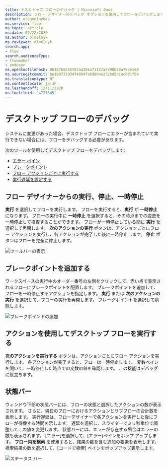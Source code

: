 ```yaml
---
title: デスクトップ フローのデバッグ | Microsoft Docs
description: フロー デザイナーのデバッグ オプションを使用してフローをデバッグします。
author: olegmelnykov
ms.service: flow
ms.topic: article
ms.date: 09/22/2020
ms.author: olmelnyk
ms.reviewer: olmelnyk
search.app:
- Flow
search.audienceType:
- flowmaker
- enduser
ms.openlocfilehash: 8618768255767ad20ea71127a7390b38a79ce1e8
ms.sourcegitcommit: be18d735934f4094fa8d894e232bd5a1acb31f6a
ms.translationtype: HT
ms.contentlocale: ja-JP
ms.lasthandoff: 12/11/2020
ms.locfileid: "4727545"
---
```

# <a name="debug-a-desktop-flow"></a>デスクトップ フローのデバッグ



システムに変更があった場合、デスクトップ フローにエラーが含まれていて実行できない場合には、フローをデバッグする必要があります。 
<!--note from editor: It would be good to link to the topics about these things. -->

次のツールを使用してデスクトップ フローをデバッグします:
* [エラー ペイン](errors.md)
* [ブレークポイント](#adding-breakpoints)
* [フロー アクションごとに実行する](#run-a-desktop-flow-by-action)
* [実行遅延を設定する](#the-status-bar)

## <a name="run-stop-and-pause-in-flow-designer"></a>フロー デザイナーからの実行、停止、一時停止

**実行** を選択してフローを実行します。 フローを実行すると、**実行** が **一時停止** になります。 フローの実行中に **一時停止** を選択すると、その時点までの変更を一時停止して検査することができます。 フローが一時停止している間に **実行** を選択して再開します。 **次のアクションの実行** ボタンは、アクションごとにフロー アクションを実行し、各アクションが完了した後に一時停止します。 **停止** ボタンはフローを完全に停止します。

![ツールバーの表示](\media\run-stop-pause\toolbar.png)

## <a name="adding-breakpoints"></a>ブレークポイントを追加する

ワークスペースの実行中のオーダー番号の左側をクリックして、赤い点で表示されるフローにブレークポイントを配置します。 ブレークポイントを追加して、フローを一時停止するアクションを指定します。 **実行** または  **次のアクションの実行** を選択して、フローの実行を再開します。 ブレークポイントを選択して削除します。

![ブレークポイントの追加](\media\adding-breakpoints\add-breakpoint.png)

## <a name="run-a-desktop-flow-by-action"></a>アクションを使用してデスクトップ フローを実行する

**次のアクションを実行する** ボタンは、アクションごとにフロー アクションを実行します。 各アクションが完了すると、フローは一時停止します。 変数ペインを開いて、一時停止した時点での変数の値を確認します。 この機能はデバッグに役立ちます。

## <a name="the-status-bar"></a>状態バー

ウィンドウ下部の状態バーには、フローの状態と選択したアクションの数が表示されます。 さらに、現在のフローにおけるアクションとサブフローの合計数を表示します。 実行遅延は、フローデザイナーで各アクションを実行した後にフローが待機する時間を示します。 遅延を選択し、スライダーでミリ秒単位で調整してこの値を変更します。 状態バーには、エラーが存在する場合はエラーの数も表示されます。 [エラー]を選択して、[エラー]ペインをポップ アップします。 **フロー内を検索** を使用すると、結果の数を含む追加の要素を表示します。 検索結果の数を選択して、[コードで検索] ペインをポップアップ表示します。

![ステータス バー](\media\status-bar\status-bar.png)